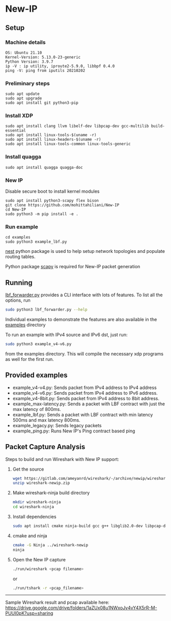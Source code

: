 # New-IP

## Setup

### Machine details
```
OS: Ubuntu 21.10
Kernel-Version: 5.13.0-23-generic
Python Version: 3.9.7
ip -V : ip utility, iproute2-5.9.0, libbpf 0.4.0
ping -V: ping from iputils 20210202
```
### Preliminary steps
```
sudo apt update
sudo apt upgrade
sudo apt install git python3-pip
```

### Install XDP
```
sudo apt install clang llvm libelf-dev libpcap-dev gcc-multilib build-essential
sudo apt install linux-tools-$(uname -r)
sudo apt install linux-headers-$(uname -r)
sudo apt install linux-tools-common linux-tools-generic
```

### Install quagga
```
sudo apt install quagga quagga-doc
```

### New IP
Disable secure boot to install kernel modules
```
sudo apt install python3-scapy flex bison
git clone https://github.com/mohittahiliani/New-IP
cd New-IP
sudo python3 -m pip install -e . 
```

### Run example
```
cd examples
sudo python3 example_lbf.py
```

[nest](https://gitlab.com/nitk-nest/nest/-/blob/master/INSTALL.md) python package is used to help setup network topologies and populate routing tables.

Python package [scapy](https://scapy.net/) is required for New-IP packet generation

## Running

[lbf_forwarder.py](./examples/lbf_forwarder.py) provides a CLI interface with lots of features. 
To list all the options, run
```bash
sudo python3 lbf_forwarder.py --help
```

Individual examples to demonstrate the features are also available in the [examples](./examples/) directory

To run an example with IPv4 source and IPv6 dst, just run:

```bash
sudo python3 example_v4-v6.py
```

from the examples directory. This will compile the necessary xdp programs as well for the first run.

## Provided examples
- example_v4-v4.py: Sends packet from IPv4 address to IPv4 address
- example_v4-v6.py: Sends packet from IPv4 address to IPv6 address.
- example_v4-8bit.py: Sends packet from IPv4 address to 8bit address.
- example_max-latency.py: Sends a packet with LBF contract with just the max latency of 800ms.
- example_lbf.py: Sends a packet with LBF contract with min latency 500ms and max latency 800ms.
- example_legacy.py: Sends legacy packets
- example_ping.py: Runs New IP's Ping contract based ping

## Packet Capture Analysis

Steps to build and run Wireshark with New IP support:

1. Get the source
    ```bash
    wget https://gitlab.com/ameyanrd/wireshark/-/archive/newip/wireshark-newip.zip
    unzip wireshark-newip.zip
    ```

1. Make wireshark-ninja build directory
    ```bash
    mkdir wireshark-ninja
    cd wireshark-ninja
    ```

1. Install dependencies
    ```bash
    sudo apt install cmake ninja-build gcc g++ libglib2.0-dev libpcap-dev libgcrypt20-dev libc-ares-dev flex bison qttools5-dev qtbase5-dev qtmultimedia5-dev
    ```

1. cmake and ninja
    ```bash
    cmake -G Ninja ../wireshark-newip
    ninja
    ```

1. Open the New IP capture
    ```bash
    ./run/wireshark <pcap filename>
    ```
    or
    ```bash
    ./run/tshark -r <pcap_filename>
    ```

<hr>

Sample Wireshark result and pcap available here:
https://drive.google.com/drive/folders/1aZUx08u1NWxoJv4vY4X5rR-M-PUUI0pK?usp=sharing
